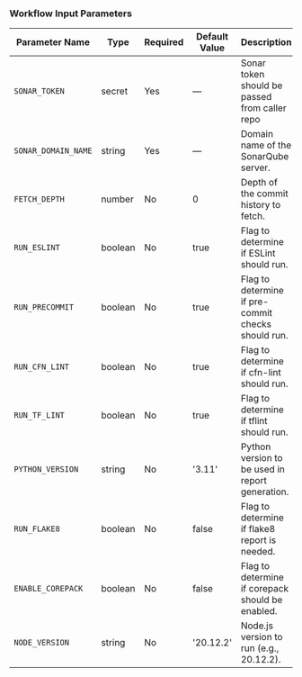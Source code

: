 ### Workflow Input Parameters

| Parameter Name       | Type    | Required | Default Value | Description                                           |
|----------------------|---------|----------|---------------|-------------------------------------------------------|
| `SONAR_TOKEN`  | secret  | Yes      | —             | Sonar token should be passed from caller repo                  |
| `SONAR_DOMAIN_NAME`  | string  | Yes      | —             | Domain name of the SonarQube server.                  |
| `FETCH_DEPTH`        | number  | No       | 0             | Depth of the commit history to fetch.                 |
| `RUN_ESLINT`         | boolean | No       | true          | Flag to determine if ESLint should run.               |
| `RUN_PRECOMMIT`      | boolean | No       | true          | Flag to determine if pre-commit checks should run.    |
| `RUN_CFN_LINT`       | boolean | No       | true          | Flag to determine if cfn-lint should run.             |
| `RUN_TF_LINT`        | boolean | No       | true          | Flag to determine if tflint should run.               |
| `PYTHON_VERSION`     | string  | No       | '3.11'        | Python version to be used in report generation.       |
| `RUN_FLAKE8`         | boolean | No       | false         | Flag to determine if flake8 report is needed.         |
| `ENABLE_COREPACK`    | boolean | No       | false         | Flag to determine if corepack should be enabled.      |
| `NODE_VERSION`       | string  | No       | '20.12.2'     | Node.js version to run (e.g., 20.12.2).               |
